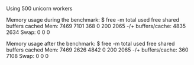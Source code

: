 Using 500 unicorn workers

Memory usage during the benchmark:
    $ free -m
                 total       used       free     shared    buffers     cached
    Mem:          7469       7101        368          0        200       2065
    -/+ buffers/cache:       4835       2634
    Swap:            0          0          0

Memory usage after the benchmark:
    $ free -m
                 total       used       free     shared    buffers     cached
    Mem:          7469       2626       4842          0        200       2065
    -/+ buffers/cache:        360       7108
    Swap:            0          0          0
